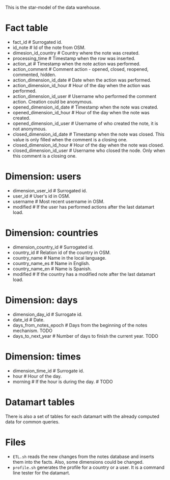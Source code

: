 This is the star-model of the data warehouse.

# Fact table

* fact_id                   # Surrogated id.
* id_note                   # Id of the note from OSM.
* dimesion_id_country       # Country where the note was created.
* processing_time           # Timestamp when the row was inserted.
* action_at                 # Timestamp when the note action was performed.
* action_comment            # Comment action - opened, closed, reopened,
                              commented, hidden.
* action_dimension_id_date  # Date when the action was performed.
* action_dimension_id_hour  # Hour of the day when the action was performed.
* action_dimension_id_user  # Username who performed the comment action.
                              Creation could be anonymous.
* opened_dimension_id_date  # Timestamp when the note was created.
* opened_dimension_id_hour  # Hour of the day when the note was created.
* opened_dimension_id_user  # Username of who created the note, it is not
                              anonymous.
* closed_dimension_id_date  # Timestamp when the note was closed. This value is
                              only filled when the comment is a closing one.
* closed_dimension_id_hour  # Hour of the day when the note was closed.
* closed_dimension_id_user  # Username who closed the node. Only when this
                              comment is a closing one.

# Dimension: users

* dimension_user_id  # Surrogated id.
* user_id            # User's id in OSM.
* username           # Most recent username in OSM.
* modified           # If the user has performed actions after the last
                       datamart load.

# Dimension: countries

* dimension_country_id  # Surrogated id.
* country_id            # Relation id of the country in OSM.
* country_name          # Name in the local language.
* country_name_es       # Name in English.
* country_name_en       # Name is Spanish.
* modified              # If the country has a modified note after the last
                          datamart load.

# Dimension: days

* dimension_day_id       # Surrogate id.
* date_id                # Date.
* days_from_notes_epoch  # Days from the beginning of the notes mechanism. TODO
* days_to_next_year      # Number of days to finish the current year. TODO

# Dimension: times

* dimension_time_id  # Surrogate id.
* hour               # Hour of the day.
* morning            # If the hour is during the day. # TODO

# Datamart tables

There is also a set of tables for each datamart with the already computed data
for common queries.

# Files

* `ETL.sh` reads the new changes from the notes database and inserts them into
  the facts.
  Also, some dimensions could be changed.
* `profile.sh` generates the profile for a country or a user.
  It is a command line tester for the datamart.
